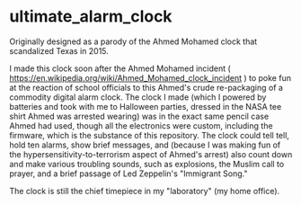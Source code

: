 # ultimate_alarm_clock
Originally designed as a parody of the Ahmed Mohamed clock that scandalized Texas in 2015.


I made this clock soon after the Ahmed Mohamed incident ( https://en.wikipedia.org/wiki/Ahmed_Mohamed_clock_incident ) to poke fun at the
reaction of school officials to this Ahmed's crude re-packaging of a commodity digital alarm clock.  The clock I made (which I powered
by batteries and took with me to Halloween parties, dressed in the NASA tee shirt Ahmed was arrested wearing) was in the exact same pencil
case Ahmed had used, though all the electronics were custom, including the firmware, which is the substance of this repository.  The clock
could tell tell, hold ten alarms, show brief messages, and (because I was making fun of the hypersensitivity-to-terrorism aspect of Ahmed's
arrest) also count down and make various troubling sounds, such as explosions, the Muslim call to prayer, and a brief passage of Led
Zeppelin's "Immigrant Song."

The clock is still the chief timepiece in my "laboratory" (my home office).
